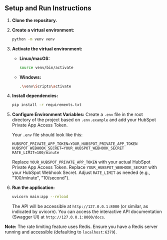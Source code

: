 ## Setup and Run Instructions

1.  **Clone the repository.**

2.  **Create a virtual environment:**
    ```bash
    python -m venv venv
    ```

3.  **Activate the virtual environment:**
    *   **Linux/macOS:**
        ```bash
        source venv/bin/activate
        ```
    *   **Windows:**
        ```bash
        .\venv\Scripts\activate
        ```

4.  **Install dependencies:**
    ```bash
    pip install -r requirements.txt
    ```

5.  **Configure Environment Variables:**
    Create a `.env` file in the root directory of the project based on `.env.example` and add your HubSpot Private App Access Token.

    Your `.env` file should look like this:
    ```
    HUBSPOT_PRIVATE_APP_TOKEN=YOUR_HUBSPOT_PRIVATE_APP_TOKEN
    HUBSPOT_WEBHOOK_SECRET=YOUR_HUBSPOT_WEBHOOK_SECRET
    RATE_LIMIT=100/minute
    ```
    Replace `YOUR_HUBSPOT_PRIVATE_APP_TOKEN` with your actual HubSpot Private App Access Token.
    Replace `YOUR_HUBSPOT_WEBHOOK_SECRET` with your HubSpot Webhook Secret.
    Adjust `RATE_LIMIT` as needed (e.g., "100/minute", "10/second").

6.  **Run the application:**
    ```bash
    uvicorn main:app --reload
    ```
    The API will be accessible at `http://127.0.0.1:8000` (or similar, as indicated by uvicorn).
    You can access the interactive API documentation (Swagger UI) at `http://127.0.0.1:8000/docs`.

**Note:** The rate limiting feature uses Redis. Ensure you have a Redis server running and accessible (defaulting to `localhost:6379`).